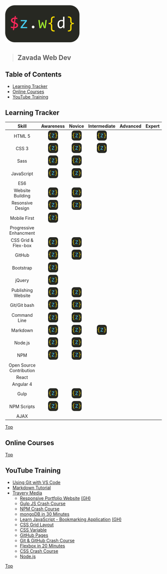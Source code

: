 # ![Zavada Web Dev](https://github.com/mzavada/portfolio/blob/master/dist/img/zwd_logo.png)

> ## Zavada Web Dev

[logo]: https://github.com/mzavada/portfolio/blob/master/dist/img/favicon.ico

## Table of Contents

- [Learning Tracker](#learning-tracker)
- [Online Courses](#online-courses)
- [YouTube Training](#youtube-training)

## Learning Tracker

|Skill                      |Awareness      |Novice             |Intermediate   |Advanced|Expert|
|:-------------------------:|:-------------:|:-----------------:|:-------------:|:------:|:----:|
|HTML 5                     |![Logo][logo]  |![Logo][logo]      |![Logo][logo]  |       |       |
|CSS 3                      |![Logo][logo]  |![Logo][logo]      |![Logo][logo]  |       |       |
|Sass                       |![Logo][logo]  |![Logo][logo]      |               |       |       |
|JavaScript                 |![Logo][logo]  |![Logo][logo]      |               |       |       |
|ES6|                       |               |                   |               |       |       |
|Website Building           |![Logo][logo]  |![Logo][logo]      |               |       |       |
|Resonsive Design           |![Logo][logo]  |![Logo][logo]      |               |       |       |
|Mobile First               |![Logo][logo]  |                   |               |       |       |
|Progressive Enhancment     |               |                   |               |       |       |
|CSS Grid & Flex-box        |![Logo][logo]  |![Logo][logo]      |               |       |       |
|GitHub                     |![Logo][logo]  |![Logo][logo]      |               |       |       |
|Bootstrap                  |![Logo][logo]  |                   |               |       |       |
|jQuery                     |![Logo][logo]  |                   |               |       |       |
|Publishing Website         |![Logo][logo]  |![Logo][logo]      |               |       |       |
|Git/Git bash               |![Logo][logo]  |![Logo][logo]      |               |       |       |
|Command Line               |![Logo][logo]  |![Logo][logo]      |               |       |       |
|Markdown                   |![Logo][logo]  |![Logo][logo]      |![Logo][logo]  |       |       |
|Node.js                    |![Logo][logo]  |![Logo][logo]      |               |       |       |
|NPM                        |![Logo][logo]  |![Logo][logo]      |               |       |       |
|Open Source Contribution   |               |                   |               |       |       |
|React                      |               |                   |               |       |       |
|Angular 4                  |               |                   |               |       |       |
|Gulp                       |![Logo][logo]  |![Logo][logo]      |               |       |       |
|NPM Scripts                |![Logo][logo]  |![Logo][logo]      |               |       |       |
|AJAX                       |               |                   |               |       |       |

[Top](#user-content-zavada-web-dev)

## Online Courses

[Top](#user-content-zavada-web-dev)

## YouTube Training

- [Using Git with VS Code](https://www.youtube.com/watch?v=9cMWR-EGFuY)
- [Markdown Tutorial](https://www.youtube.com/watch?v=pTCROLZLhDM)
- [Travery Media](https://www.youtube.com/user/TechGuyWeb)
  - [Responsive Portfolio Website](https://www.youtube.com/watch?v=gYzHS-n2gqU) [(GH)](https://mattzavada.com)
  - [Gulp JS Crash Course](https://www.youtube.com/watch?v=1rw9MfIleEg&t=48s)
  - [NPM Crash Course](https://www.youtube.com/watch?v=jHDhaSSKmB0&t=182s)
  - [mongoDB in 30 Minutes](https://www.youtube.com/watch?v=pWbMrx5rVBE)
  - [Learn JavaScript - Bookmarking Application](https://www.youtube.com/watch?v=DIVfDZZeGxM) [(GH)](#)
  - [CSS Grid Layout](https://www.youtube.com/watch?v=jV8B24rSN5o&t=1s)
  - [CSS Variable](https://www.youtube.com/watch?v=sQUB039MG0I)
  - [GitHub Pages](https://www.youtube.com/watch?v=SKXkC4SqtRk&t=773s)
  - [Git & GitHub Crash Course](https://www.youtube.com/watch?v=SWYqp7iY_Tc)
  - [Flexbox in 20 Minutes](https://www.youtube.com/watch?v=JJSoEo8JSnc)
  - [CSS Crash Course](https://www.youtube.com/watch?v=yfoY53QXEnI)
  - [Node.js](https://www.youtube.com/watch?v=U8XF6AFGqlc&t=535s)

[Top](#user-content-zavada-web-dev)
